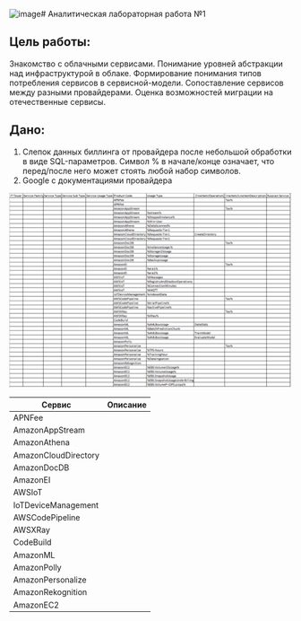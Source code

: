 ![image](https://github.com/89squad-cloud-technologies-and-services/Production/assets/112972631/f6140ad7-15a2-4c19-be04-434c47a97de9)# Аналитическая лабораторная работа №1
## Цель работы:
Знакомство с облачными сервисами. Понимание уровней абстракции над инфраструктурой в облаке. Формирование понимания типов потребления сервисов в сервисной-модели. Сопоставление сервисов между разными провайдерами. Оценка возможностей миграции на отечественные сервисы.
## Дано:
1. Слепок данных биллинга от провайдера после небольшой обработки в виде SQL-параметров. Символ % в начале/конце означает, что перед/после него может стоять любой набор символов.
2. Google с документациями провайдера
<img src="Data.png" width="1000px">


|Сервис|Описание|
|------|--------|
|APNFee||
|AmazonAppStream||
|AmazonAthena||
|AmazonCloudDirectory||
|AmazonDocDB||
|AmazonEI||
|AWSIoT||
|IoTDeviceManagement||
|AWSCodePipeline||
|AWSXRay||
|CodeBuild||
|AmazonML||
|AmazonPolly||
|AmazonPersonalize||
|AmazonRekognition||
|AmazonEC2||
